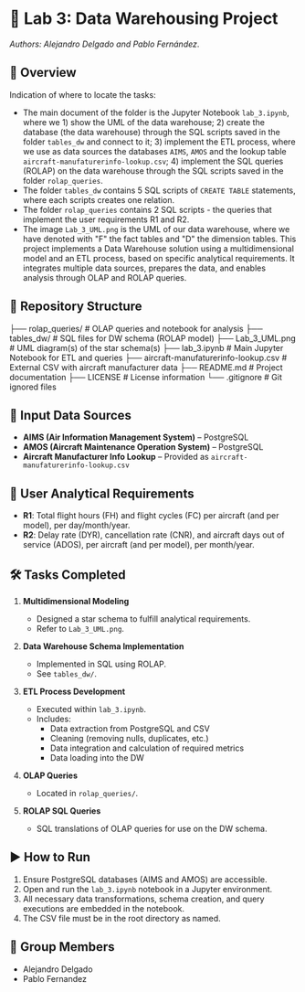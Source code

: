 # 🛫 Lab 3: Data Warehousing Project
 
 *Authors: Alejandro Delgado and Pablo Fernández*. 
 ## 📌 Overview
 
 Indication of where to locate the tasks:
 - The main document of the folder is the Jupyter Notebook `lab_3.ipynb`, where we 1) show the UML of the data warehouse; 2) create the database (the data warehouse) through the SQL scripts saved in the folder `tables_dw` and connect to it; 3) implement the ETL process, where we use as data sources the databases `AIMS`, `AMOS` and the lookup table `aircraft-manufaturerinfo-lookup.csv`; 4) implement the SQL queries (ROLAP) on the data warehouse through the SQL scripts saved in the folder `rolap_queries`.
 - The folder `tables_dw` contains 5 SQL scripts of `CREATE TABLE` statements, where each scripts creates one relation.
 - The folder `rolap_queries` contains 2 SQL scripts - the queries that implement the user requirements R1 and R2.
 - The image `Lab_3_UML.png` is the UML of our data warehouse, where we have denoted with "F" the fact tables and "D" the dimension tables.
 This project implements a Data Warehouse solution using a multidimensional model and an ETL process, based on specific analytical requirements. It integrates multiple data sources, prepares the data, and enables analysis through OLAP and ROLAP queries.
 
 ## 📁 Repository Structure
 
 ├── rolap_queries/ # OLAP queries and notebook for analysis 
 ├── tables_dw/ # SQL files for DW schema (ROLAP model) 
 ├── Lab_3_UML.png # UML diagram(s) of the star schema(s) 
 ├── lab_3.ipynb # Main Jupyter Notebook for ETL and queries 
 ├── aircraft-manufaturerinfo-lookup.csv # External CSV with aircraft manufacturer data 
 ├── README.md # Project documentation 
 ├── LICENSE # License information 
   └── .gitignore # Git ignored files
 
 
 ## 🧩 Input Data Sources
 
 - **AIMS (Air Information Management System)** – PostgreSQL
 - **AMOS (Aircraft Maintenance Operation System)** – PostgreSQL
 - **Aircraft Manufacturer Info Lookup** – Provided as `aircraft-manufaturerinfo-lookup.csv`
 
 ## 🎯 User Analytical Requirements
 
 - **R1**: Total flight hours (FH) and flight cycles (FC) per aircraft (and per model), per day/month/year.
 - **R2**: Delay rate (DYR), cancellation rate (CNR), and aircraft days out of service (ADOS), per aircraft (and per model), per month/year.
 
 ## 🛠️ Tasks Completed
 
 1. **Multidimensional Modeling**  
    - Designed a star schema to fulfill analytical requirements.
    - Refer to `Lab_3_UML.png`.
 
 2. **Data Warehouse Schema Implementation**  
    - Implemented in SQL using ROLAP.
    - See `tables_dw/`.
 
 3. **ETL Process Development**  
    - Executed within `lab_3.ipynb`.
    - Includes:
      - Data extraction from PostgreSQL and CSV
      - Cleaning (removing nulls, duplicates, etc.)
      - Data integration and calculation of required metrics
      - Data loading into the DW
 
 4. **OLAP Queries**  
    - Located in `rolap_queries/`.
 
 5. **ROLAP SQL Queries**  
    - SQL translations of OLAP queries for use on the DW schema.
 
 ## ▶️ How to Run
 
 1. Ensure PostgreSQL databases (AIMS and AMOS) are accessible.
 2. Open and run the `lab_3.ipynb` notebook in a Jupyter environment.
 3. All necessary data transformations, schema creation, and query executions are embedded in the notebook.
 4. The CSV file must be in the root directory as named.
 
 ## 👥 Group Members
 
 - Alejandro Delgado
 - Pablo Fernandez
